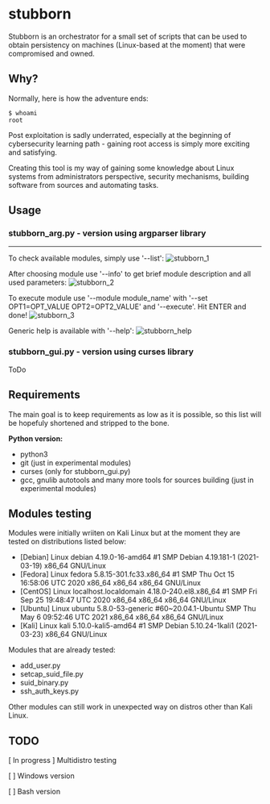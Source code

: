 # stubborn
Stubborn is an orchestrator for a small set of scripts that can be used to obtain persistency on machines (Linux-based at the moment) that were compromised and owned.


## Why?
Normally, here is how the adventure ends:
```
$ whoami
root
```
Post exploitation is sadly underrated, especially at the beginning of cybersecurity learning path - gaining root access is simply more exciting and satisfying.

Creating this tool is my way of gaining some knowledge about Linux systems from administrators perspective, security mechanisms, building software from sources and automating tasks.

## Usage
### stubborn_arg.py - version using argparser library
----
To check available modules, simply use '--list':
![stubborn_1](https://user-images.githubusercontent.com/54325660/119622774-c12e0800-be07-11eb-8524-aff6ac41849f.png)

After choosing module use '--info' to get brief module description and all used parameters:
![stubborn_2](https://user-images.githubusercontent.com/54325660/119622804-c8551600-be07-11eb-8104-32cdc4d37789.png)

To execute module use '--module module_name' with '--set OPT1=OPT_VALUE OPT2=OPT2_VALUE' and '--execute'. Hit ENTER and done!
![stubborn_3](https://user-images.githubusercontent.com/54325660/119622816-cb500680-be07-11eb-82f8-c5d213dacf09.png)

Generic help is available with '--help':
![stubborn_help](https://user-images.githubusercontent.com/54325660/119622980-03574980-be08-11eb-8f7c-756143f0b2d7.png)

### stubborn_gui.py - version using curses library
ToDo

## Requirements
The main goal is to keep requirements as low as it is possible, so this list will be hopefuly shortened and stripped to the bone.

**Python version:**
* python3
* git (just in experimental modules)
* curses (only for stubborn_gui.py)
* gcc, gnulib autotools and many more tools for sources building (just in experimental modules)

## Modules testing
Modules were initially wriiten on Kali Linux but at the moment they are tested on distributions listed below:
- [Debian] Linux debian 4.19.0-16-amd64 #1 SMP Debian 4.19.181-1 (2021-03-19) x86_64 GNU/Linux
- [Fedora] Linux fedora 5.8.15-301.fc33.x86_64 #1 SMP Thu Oct 15 16:58:06 UTC 2020 x86_64 x86_64 x86_64 GNU/Linux
- [CentOS] Linux localhost.localdomain 4.18.0-240.el8.x86_64 #1 SMP Fri Sep 25 19:48:47 UTC 2020 x86_64 x86_64 x86_64 GNU/Linux
- [Ubuntu] Linux ubuntu 5.8.0-53-generic #60~20.04.1-Ubuntu SMP Thu May 6 09:52:46 UTC 2021 x86_64 x86_64 x86_64 GNU/Linux
- [Kali]   Linux kali 5.10.0-kali5-amd64 #1 SMP Debian 5.10.24-1kali1 (2021-03-23) x86_64 GNU/Linux

Modules that are already tested:
- add_user.py
- setcap_suid_file.py
- suid_binary.py
- ssh_auth_keys.py

Other modules can still work in unexpected way on distros other than Kali Linux. 

## TODO
[ In progress ] Multidistro testing

[ ] Windows version

[ ] Bash version
